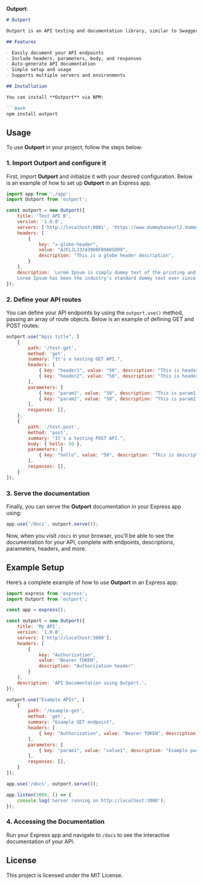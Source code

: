 **Outport**:

```markdown
# Outport

Outport is an API testing and documentation library, similar to Swagger, that helps you document, test, and visualize your API endpoints. It offers a straightforward and organized way to define your API endpoints and display them in a user-friendly interface.

## Features

- Easily document your API endpoints
- Include headers, parameters, body, and responses
- Auto-generate API documentation
- Simple setup and usage
- Supports multiple servers and environments

## Installation

You can install **Outport** via NPM:

```bash
npm install outport
```

## Usage

To use **Outport** in your project, follow the steps below:

### 1. Import Outport and configure it

First, import **Outport** and initialize it with your desired configuration. Below is an example of how to set up **Outport** in an Express app.

```javascript
import app from './app';
import Outport from 'outport';

const outport = new Outport({
    title: 'Test API B',
    version: '1.0.0',
    servers: ['http://localhost:8081', 'https://www.dummybaseurl2.dummy/api'],
    headers: [
        {
            key: "x-globe-header",
            value: "AJFLJL23J43908F09A8SD09",
            description: "This is a globe header description",
        }
    ],
    description: `Lorem Ipsum is simply dummy text of the printing and typesetting industry.
    Lorem Ipsum has been the industry's standard dummy text ever since the 1500s...`,
});
```

### 2. Define your API routes

You can define your API endpoints by using the `outport.use()` method, passing an array of route objects. Below is an example of defining GET and POST routes:

```javascript
outport.use("Apis title", [
    {
        path: '/test-get',
        method: 'get',
        summary: "It's a testing GET API.",
        headers: [
            { key: "header1", value: "50", description: "This is header 1 description" },
            { key: "header2", value: "50", description: "This is header 2 description" }
        ],
        parameters: [
            { key: "param1", value: "50", description: "This is param1 description" },
            { key: "param2", value: "50", description: "This is param2 description" }
        ],
        responses: [],
    },
    {
        path: '/test-post',
        method: 'post',
        summary: "It's a testing POST API.",
        body: { hello: 50 },
        parameters: [
            { key: "hello", value: "50", description: "This is description" }
        ],
        responses: [],
    }
]);
```

### 3. Serve the documentation

Finally, you can serve the **Outport** documentation in your Express app using:

```javascript
app.use('/docs', outport.serve());
```

Now, when you visit `/docs` in your browser, you'll be able to see the documentation for your API, complete with endpoints, descriptions, parameters, headers, and more.

## Example Setup

Here’s a complete example of how to use **Outport** in an Express app:

```javascript
import express from 'express';
import Outport from 'outport';

const app = express();

const outport = new Outport({
    title: 'My API',
    version: '1.0.0',
    servers: ['http://localhost:3000'],
    headers: [
        {
            key: "Authorization",
            value: "Bearer TOKEN",
            description: "Authorization header"
        }
    ],
    description: 'API Documentation using Outport.',
});

outport.use("Example APIs", [
    {
        path: '/example-get',
        method: 'get',
        summary: "Example GET endpoint",
        headers: [
            { key: "Authorization", value: "Bearer TOKEN", description: "Authorization token" }
        ],
        parameters: [
            { key: "param1", value: "value1", description: "Example parameter" }
        ],
        responses: [],
    }
]);

app.use('/docs', outport.serve());

app.listen(3000, () => {
    console.log('Server running on http://localhost:3000');
});
```

### 4. Accessing the Documentation

Run your Express app and navigate to `/docs` to see the interactive documentation of your API.

## License

This project is licensed under the MIT License.
```